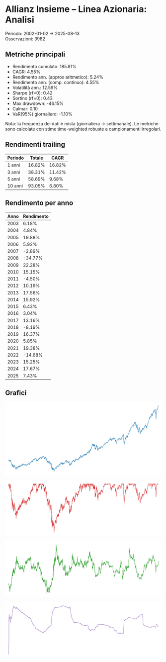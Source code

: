 # Allianz Insieme – Linea Azionaria: Analisi

Periodo: 2002-01-02 → 2025-08-13  
Osservazioni: 3982

## Metriche principali

- Rendimento cumulato: 185.81%
- CAGR: 4.55%
- Rendimento ann. (approx aritmetico): 5.24%
- Rendimento ann. (comp. continuo): 4.55%
- Volatilità ann.: 12.59%
- Sharpe (rf=0): 0.42
- Sortino (rf=0): 0.43
- Max drawdown: -46.15%
- Calmar: 0.10
- VaR(95%) giornaliero: -1.10%

Nota: la frequenza dei dati è mista (giornaliera → settimanale). Le metriche sono calcolate con stime time-weighted robuste a campionamenti irregolari.

## Rendimenti trailing

Periodo | Totale | CAGR
---|---|---
1 anni | 16.82% | 16.82%
3 anni | 38.31% | 11.42%
5 anni | 58.69% | 9.68%
10 anni | 93.05% | 6.80%

## Rendimento per anno

Anno | Rendimento
---|---
2003 | 6.18%
2004 | 4.84%
2005 | 19.88%
2006 | 5.92%
2007 | -2.89%
2008 | -34.77%
2009 | 22.28%
2010 | 15.15%
2011 | -4.50%
2012 | 10.19%
2013 | 17.56%
2014 | 15.92%
2015 | 6.43%
2016 | 3.04%
2017 | 13.16%
2018 | -8.19%
2019 | 16.37%
2020 | 5.85%
2021 | 19.38%
2022 | -14.68%
2023 | 15.25%
2024 | 17.67%
2025 | 7.43%

## Grafici

![NAV](price.svg)

![Drawdown](drawdown.svg)

![Rolling 12m return](rolling_12m_return.svg)

![Rolling 36m vol](rolling_36m_vol.svg)

